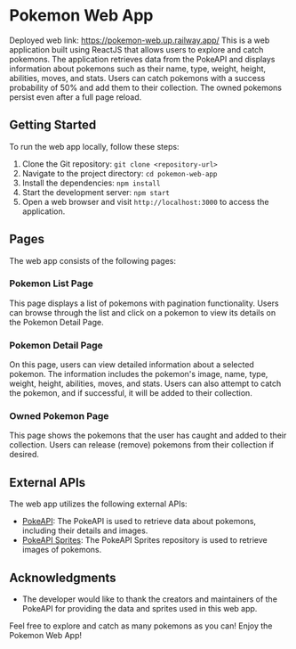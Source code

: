 # Pokemon Web App
Deployed web link: https://pokemon-web.up.railway.app/ 
This is a web application built using ReactJS that allows users to explore and catch pokemons. The application retrieves data from the PokeAPI and displays information about pokemons such as their name, type, weight, height, abilities, moves, and stats. Users can catch pokemons with a success probability of 50% and add them to their collection. The owned pokemons persist even after a full page reload.

## Getting Started

To run the web app locally, follow these steps:

1. Clone the Git repository: `git clone <repository-url>`
2. Navigate to the project directory: `cd pokemon-web-app`
3. Install the dependencies: `npm install`
4. Start the development server: `npm start`
5. Open a web browser and visit `http://localhost:3000` to access the application.

## Pages

The web app consists of the following pages:

### Pokemon List Page

This page displays a list of pokemons with pagination functionality. Users can browse through the list and click on a pokemon to view its details on the Pokemon Detail Page.

### Pokemon Detail Page

On this page, users can view detailed information about a selected pokemon. The information includes the pokemon's image, name, type, weight, height, abilities, moves, and stats. Users can also attempt to catch the pokemon, and if successful, it will be added to their collection.

### Owned Pokemon Page

This page shows the pokemons that the user has caught and added to their collection. Users can release (remove) pokemons from their collection if desired.

## External APIs

The web app utilizes the following external APIs:

- [PokeAPI](https://pokeapi.co/docs/v2): The PokeAPI is used to retrieve data about pokemons, including their details and images.
- [PokeAPI Sprites](https://github.com/PokeAPI/sprites): The PokeAPI Sprites repository is used to retrieve images of pokemons.

## Acknowledgments

- The developer would like to thank the creators and maintainers of the PokeAPI for providing the data and sprites used in this web app.

Feel free to explore and catch as many pokemons as you can! Enjoy the Pokemon Web App!
